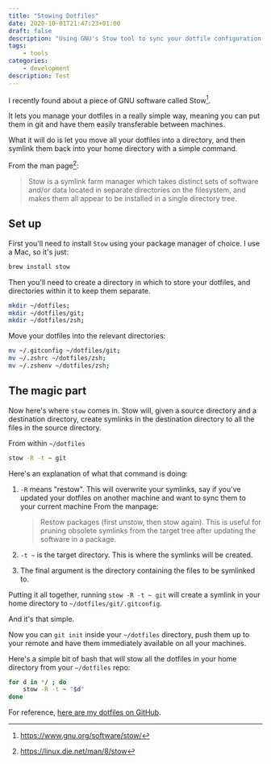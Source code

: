 ```yaml
---
title: "Stowing Dotfiles"
date: 2020-10-01T21:47:23+01:00
draft: false
description: "Using GNU's Stow tool to sync your dotfile configuration across machines with git!"
tags: 
    - tools
categories: 
    - development
description: Test
---
```


I recently found about a piece of GNU software called Stow[^1].

It lets you manage your dotfiles in a really simple way, meaning you can put them in git and have them easily transferable between machines.

What it will do is let you move all your dotfiles into a directory, and then symlink them back into your home directory with a simple command.

From the man page[^2]:

> Stow is a symlink farm manager which takes distinct sets of software and/or data located in separate
directories on the filesystem, and makes them all appear to be installed in a single directory tree.

## Set up

First you'll need to install `Stow` using your package manager of choice. I use a Mac, so it's just:

```sh
brew install stow
```

Then you'll need to create a directory in which to store your dotfiles, and directories within it to keep them separate.

```sh
mkdir ~/dotfiles;
mkdir ~/dotfiles/git;
mkdir ~/dotfiles/zsh;
```

Move your dotfiles into the relevant directories:

```sh
mv ~/.gitconfig ~/dotfiles/git;
mv ~/.zshrc ~/dotfiles/zsh;
mv ~/.zshenv ~/dotfiles/zsh;
```

## The magic part

Now here's where `stow` comes in. Stow will, given a source directory and a destination directory, create symlinks in the destination directory to all the files in the source directory.

From within `~/dotfiles`

```sh
stow -R -t ~ git
```

Here's an explanation of what that command is doing:

1. `-R` means "restow". This will overwrite your symlinks, say if you've updated your dotfiles on another machine and want to sync them to your current machine From the manpage:
    > Restow packages (first unstow, then stow again). This is useful for pruning obsolete symlinks
    from the target tree after updating the software in a package.

2. `-t ~` is the target directory. This is where the symlinks will be created.

3. The final argument is the directory containing the files to be symlinked to.

Putting it all together, running `stow -R -t ~ git` will create a symlink in your home directory to `~/dotfiles/git/.gitconfig`.

And it's that simple.

Now you can `git init` inside your `~/dotfiles` directory, push them up to your remote and have them immediately available on all your machines.

Here's a simple bit of bash that will stow all the dotfiles in your home directory from your `~/dotfiles` repo:

```sh
for d in */ ; do
    stow -R -t ~ "$d"
done
```

For reference, [here are my dotfiles on GitHub](https://github.com/mathieuhendey/dotfiles).

[^1]: https://www.gnu.org/software/stow/
[^2]: https://linux.die.net/man/8/stow
